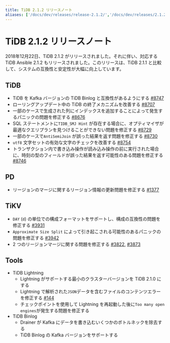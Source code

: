 ```yaml
---
title: TiDB 2.1.2 リリースノート
aliases: ['/docs/dev/releases/release-2.1.2/','/docs/dev/releases/2.1.2/']
---
```


# TiDB 2.1.2 リリースノート

2018年12月22日、TiDB 2.1.2 がリリースされました。それに伴い、対応する TiDB Ansible 2.1.2 もリリースされました。このリリースは、TiDB 2.1.1 と比較して、システムの互換性と安定性が大幅に向上しています。

## TiDB

- TiDB を Kafka バージョンの TiDB Binlog と互換性があるようにする [#8747](https://github.com/pingcap/tidb/pull/8747)
- ローリングアップデート中の TiDB の終了メカニズムを改善する [#8707](https://github.com/pingcap/tidb/pull/8707)
- 一部のケースで生成された列にインデックスを追加することによって発生するパニックの問題を修正する [#8676](https://github.com/pingcap/tidb/pull/8676)
- SQL ステートメントに`TIDB_SMJ Hint` が存在する場合に、オプティマイザが最適なクエリプランを見つけることができない問題を修正する [#8729](https://github.com/pingcap/tidb/pull/8729)
- 一部のケースで`AntiSemiJoin` が誤った結果を返す問題を修正する [#8730](https://github.com/pingcap/tidb/pull/8730)
- `utf8` 文字セットの有効な文字のチェックを改善する [#8754](https://github.com/pingcap/tidb/pull/8754)
- トランザクション内で書き込み操作が読み込み操作の前に実行された場合に、時刻の型のフィールドが誤った結果を返す可能性のある問題を修正する [#8746](https://github.com/pingcap/tidb/pull/8746)

## PD

- リージョンのマージに関するリージョン情報の更新問題を修正する [#1377](https://github.com/pingcap/pd/pull/1377)

## TiKV

- `DAY` (`d`) の単位での構成フォーマットをサポートし、構成の互換性の問題を修正する [#3931](https://github.com/tikv/tikv/pull/3931)
- `Approximate Size Split` によって引き起こされる可能性のあるパニックの問題を修正する [#3942](https://github.com/tikv/tikv/pull/3942)
- 2 つのリージョンマージに関する問題を修正する [#3822](https://github.com/tikv/tikv/pull/3822), [#3873](https://github.com/tikv/tikv/pull/3873)

## Tools

+ TiDB Lightning
    - Lightning がサポートする最小のクラスターバージョンを TiDB 2.1.0 にする
    - Lightning で解析された`JSON`データを含むファイルのコンテンツエラーを修正する [#144](https://github.com/pingcap/tidb-tools/issues/144)
    - チェックポイントを使用して Lightning を再起動した後に`Too many open engines`が発生する問題を修正する
+ TiDB Binlog
    - Drainer が Kafka にデータを書き込むいくつかのボトルネックを除去する
    - TiDB Binlog の Kafka バージョンをサポートする